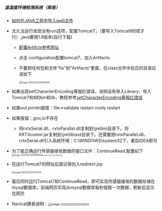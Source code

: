 ##### 温湿度环境检测系统（简易）

- [如何在JAVA工程中导入web文件](https://blog.csdn.net/yuyunbai0917/article/details/122823288)

- 太久没运行发现没有run选项，配置Tomcat7，（要导入Tomcat8的库才行）,java要用1.8版本(自行下载)

  - [配置Artifcts参考网址](https://blog.csdn.net/weixin_45965432/article/details/111316470)

  - 点击 configuration配置tomcat7，加入Artifacts

  - 不要把任何包和文件“fix”到”Artifacts“里面，在class文件中反应的目录应该如下

    <img src="http://fqtypora-test.oss-cn-chengdu.aliyuncs.com/fqtypora-testimage-20231222081043441.png" alt="image-20231222081043441" style="zoom:50%;" />

- 如果出现setCharacterEncoding等报红错误，说明没有导入Library，导入Tomcat7和8的bin和lib，教程参考[setCharacterEncoding等报红错误](https://blog.csdn.net/weixin_55134726/article/details/123867053)

- 如果out.println报错：file->validate restart->only restart

- 如果报错：gno,io不存在

  - 将rxtxSerial.dll、rxtxParallel.dll复制到\jre\bin目录下。将RXTXcomm.jar复制到\jre\lib\ext目录下。还需要把rxtxParallel.dll、rxtxSerial.dll引入系统环境：C:\WINDOWS\system32下，重启IDEA即可

- 为了能正确运行传感器接收数据的接口文件：ContinueRead,配置如下<img src="http://fqtypora-test.oss-cn-chengdu.aliyuncs.com/fqtypora-testimage-20231221210504849.png" alt="image-20231221210504849" style="zoom:50%;" /><img src="http://fqtypora-test.oss-cn-chengdu.aliyuncs.com/fqtypora-testimage-20231221210944849.png" alt="image-20231221210944849" style="zoom:33%;" />

- 在运行Tomcat7的网址后面记得加入redirect.jsp

  <img src="http://fqtypora-test.oss-cn-chengdu.aliyuncs.com/fqtypora-testimage-20231221212541154.png" alt="image-20231221212541154" style="zoom:50%;" />

- 最后同时运行Tomcat7和ContinueRead，即可实现传感器接收的数据存储在mysql数据库，前端网页实现从mysql数据库每秒提取一次数据，刷新后显示在网页

- Navicat建表说明：<img src="http://fqtypora-test.oss-cn-chengdu.aliyuncs.com/fqtypora-testimage-20231221220310534.png" alt="image-20231221220310534" style="zoom: 67%;" />

  

  
